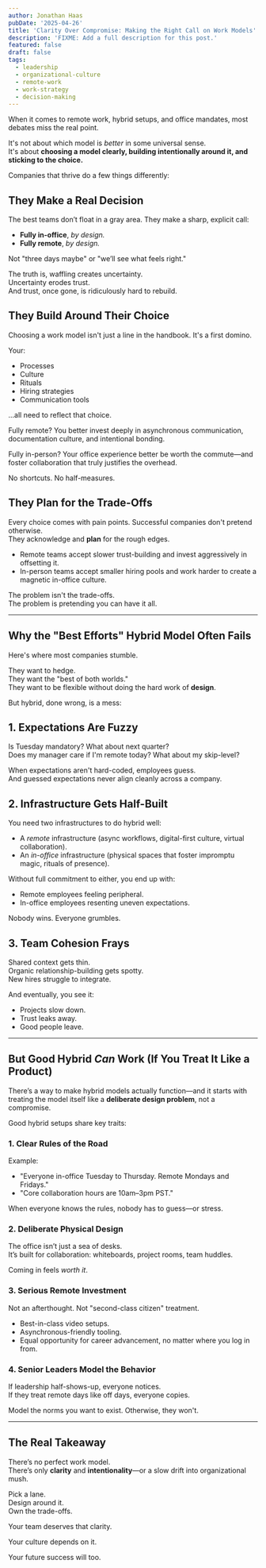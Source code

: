 ```yaml
---
author: Jonathan Haas
pubDate: '2025-04-26'
title: 'Clarity Over Compromise: Making the Right Call on Work Models'
description: 'FIXME: Add a full description for this post.'
featured: false
draft: false
tags:
  - leadership
  - organizational-culture
  - remote-work
  - work-strategy
  - decision-making
---
```


When it comes to remote work, hybrid setups, and office mandates, most debates miss the real point.

It's not about which model is _better_ in some universal sense.  
It's about **choosing a model clearly, building intentionally around it, and sticking to the choice.**

Companies that thrive do a few things differently:

## They Make a Real Decision

The best teams don’t float in a gray area. They make a sharp, explicit call:

- **Fully in-office**, _by design._
- **Fully remote**, _by design._

Not "three days maybe" or "we’ll see what feels right."

The truth is, waffling creates uncertainty.  
Uncertainty erodes trust.  
And trust, once gone, is ridiculously hard to rebuild.

## They Build Around Their Choice

Choosing a work model isn't just a line in the handbook. It's a first domino.

Your:

- Processes
- Culture
- Rituals
- Hiring strategies
- Communication tools

...all need to reflect that choice.

Fully remote? You better invest deeply in asynchronous communication, documentation culture, and intentional bonding.

Fully in-person? Your office experience better be worth the commute—and foster collaboration that truly justifies the overhead.

No shortcuts. No half-measures.

## They Plan for the Trade-Offs

Every choice comes with pain points. Successful companies don't pretend otherwise.  
They acknowledge and **plan** for the rough edges.

- Remote teams accept slower trust-building and invest aggressively in offsetting it.
- In-person teams accept smaller hiring pools and work harder to create a magnetic in-office culture.

The problem isn't the trade-offs.  
The problem is pretending you can have it all.

---

## Why the "Best Efforts" Hybrid Model Often Fails

Here's where most companies stumble.

They want to hedge.  
They want the "best of both worlds."  
They want to be flexible without doing the hard work of **design**.

But hybrid, done wrong, is a mess:

## 1. Expectations Are Fuzzy

Is Tuesday mandatory? What about next quarter?  
Does my manager care if I'm remote today? What about my skip-level?

When expectations aren't hard-coded, employees guess.  
And guessed expectations never align cleanly across a company.

## 2. Infrastructure Gets Half-Built

You need two infrastructures to do hybrid well:

- A _remote_ infrastructure (async workflows, digital-first culture, virtual collaboration).
- An _in-office_ infrastructure (physical spaces that foster impromptu magic, rituals of presence).

Without full commitment to either, you end up with:

- Remote employees feeling peripheral.
- In-office employees resenting uneven expectations.

Nobody wins. Everyone grumbles.

## 3. Team Cohesion Frays

Shared context gets thin.  
Organic relationship-building gets spotty.  
New hires struggle to integrate.

And eventually, you see it:

- Projects slow down.
- Trust leaks away.
- Good people leave.

---

## But Good Hybrid _Can_ Work (If You Treat It Like a Product)

There’s a way to make hybrid models actually function—and it starts with treating the model itself like a **deliberate design problem**, not a compromise.

Good hybrid setups share key traits:

### 1. **Clear Rules of the Road**

Example:

- "Everyone in-office Tuesday to Thursday. Remote Mondays and Fridays."
- "Core collaboration hours are 10am–3pm PST."

When everyone knows the rules, nobody has to guess—or stress.

### 2. **Deliberate Physical Design**

The office isn’t just a sea of desks.  
It’s built for collaboration: whiteboards, project rooms, team huddles.

Coming in feels _worth it_.

### 3. **Serious Remote Investment**

Not an afterthought. Not "second-class citizen" treatment.

- Best-in-class video setups.
- Asynchronous-friendly tooling.
- Equal opportunity for career advancement, no matter where you log in from.

### 4. **Senior Leaders Model the Behavior**

If leadership half-shows-up, everyone notices.  
If they treat remote days like off days, everyone copies.

Model the norms you want to exist. Otherwise, they won't.

---

## The Real Takeaway

There’s no perfect work model.  
There’s only **clarity** and **intentionality**—or a slow drift into organizational mush.

Pick a lane.  
Design around it.  
Own the trade-offs.

Your team deserves that clarity.

Your culture depends on it.

Your future success will too.
